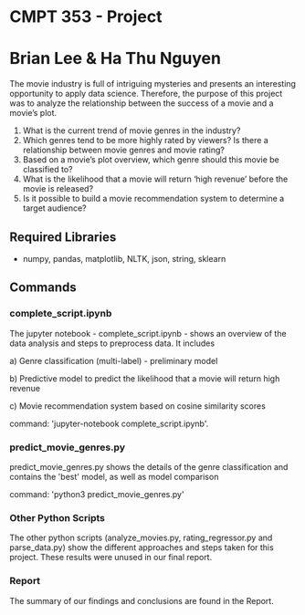 # CMPT 353 - Project
# Brian Lee & Ha Thu Nguyen

The movie industry is full of intriguing mysteries and presents an interesting opportunity to apply data science. Therefore, the purpose of this project was to analyze the relationship between the success of a movie and a movie’s plot.

1.	What is the current trend of movie genres in the industry?
2.	Which genres tend to be more highly rated by viewers? Is there a relationship between movie genres and movie rating?
3. 	Based on a movie’s plot overview, which genre should this movie be classified to?
4.	What is the likelihood that a movie will return ‘high revenue’ before the movie is released?
5.	Is it possible to build a movie recommendation system to determine a target audience?

## Required Libraries
- numpy, pandas, matplotlib, NLTK, json, string, sklearn

## Commands
### complete_script.ipynb
The jupyter notebook - complete_script.ipynb - shows an overview of the data analysis and steps to preprocess data. It includes 

a) Genre classification (multi-label) - preliminary model 

b) Predictive model to predict the likelihood that a movie will return high revenue

c) Movie recommendation system based on cosine similarity scores

command: 'jupyter-notebook complete_script.ipynb'.

### predict_movie_genres.py

predict_movie_genres.py shows the details of the genre classification and contains the 'best' model, as well as model comparison

command: 'python3 predict_movie_genres.py' 

### Other Python Scripts

The other python scripts (analyze_movies.py, rating_regressor.py and parse_data.py) show the different approaches and steps taken for this project. These results were unused in our final report.

### Report

The summary of our findings and conclusions are found in the Report.

